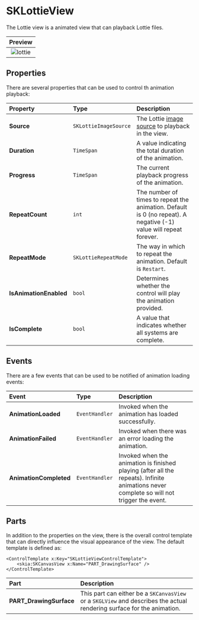 # SKLottieView

The Lottie view is a animated view that can playback Lottie files.

| Preview |
| :-----: |
| ![lottie](../../images/ui/controls/sklottieview/lottie.gif) |

## Properties

There are several properties that can be used to control th animation playback:

| Property               | Type                   | Description |
| :--------------------- | :--------------------- | :---------- |
| **Source**             | `SKLottieImageSource`  | The Lottie [image source](#source) to playback in the view. |
| **Duration**           | `TimeSpan`             | A value indicating the total duration of the animation. |
| **Progress**           | `TimeSpan`             | The current playback progress of the animation. |
| **RepeatCount**        | `int`                  | The number of times to repeat the animation. Default is 0 (no repeat). A negative (-1) value will repeat forever. |
| **RepeatMode**         | `SKLottieRepeatMode`   | The way in which to repeat the animation. Default is `Restart`. |
| **IsAnimationEnabled** | `bool`                 | Determines whether the control will play the animation provided. |
| **IsComplete**         | `bool`                 | A value that indicates whether all systems are complete. |

## Events

There are a few events that can be used to be notified of animation loading events:

| Event                   | Type            | Description |
| :---------------------- | :-------------- | :---------- |
| **AnimationLoaded**     | `EventHandler`  | Invoked when the animation has loaded successfully. |
| **AnimationFailed**     | `EventHandler`  | Invoked when there was an error loading the animation. |
| **AnimationCompleted**  | `EventHandler`  | Invoked when the animation is finished playing (after all the repeats). Infinite animations never complete so will not trigger the event. |

## Parts

In addition to the properties on the view, there is the overall control template that can directly influence the visual appearance of the view. The default template is defined as:

```xaml
<ControlTemplate x:Key="SKLottieViewControlTemplate">
    <skia:SKCanvasView x:Name="PART_DrawingSurface" />
</ControlTemplate>
```

| Part                     | Description |
| :----------------------- | :---------- |
| **PART_DrawingSurface**  | This part can either be a `SKCanvasView` or a `SKGLView` and describes the actual rendering surface for the animation. |
